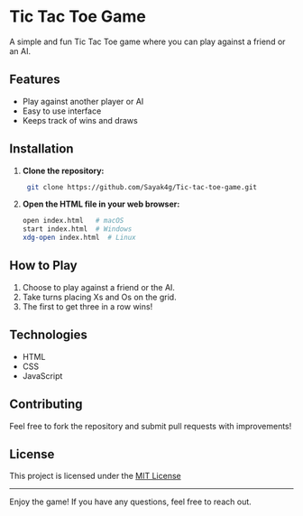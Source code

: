 # Tic Tac Toe Game

A simple and fun Tic Tac Toe game where you can play against a friend or an AI.

## Features

- Play against another player or AI
- Easy to use interface
- Keeps track of wins and draws

## Installation

1. **Clone the repository:**
   ```bash
    git clone https://github.com/Sayak4g/Tic-tac-toe-game.git
   ```

2. **Open the HTML file in your web browser:**
   ```bash
   open index.html   # macOS
   start index.html  # Windows
   xdg-open index.html  # Linux
   ```

## How to Play

1. Choose to play against a friend or the AI.
2. Take turns placing Xs and Os on the grid.
3. The first to get three in a row wins!

## Technologies

- HTML
- CSS
- JavaScript

## Contributing

Feel free to fork the repository and submit pull requests with improvements!

## License

This project is licensed under the [MIT License](LICENSE)

---

Enjoy the game! If you have any questions, feel free to reach out.
